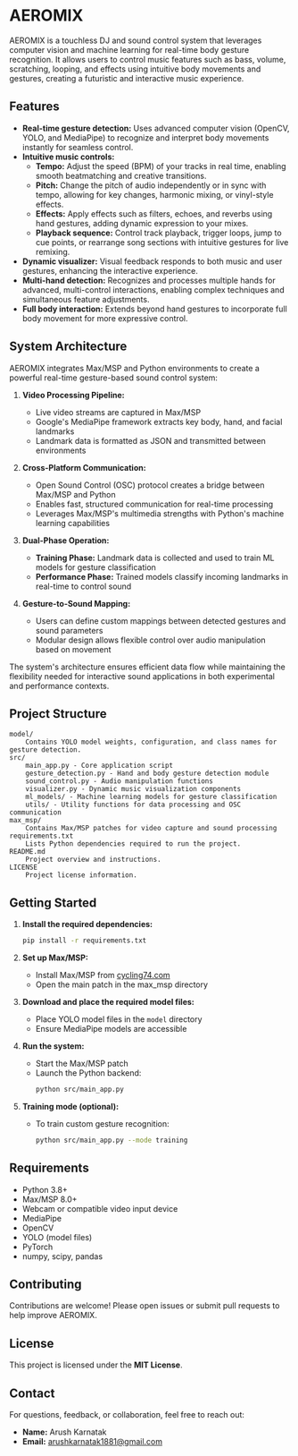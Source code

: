 # AEROMIX

AEROMIX is a touchless DJ and sound control system that leverages computer vision and machine learning for real-time body gesture recognition. It allows users to control music features such as bass, volume, scratching, looping, and effects using intuitive body movements and gestures, creating a futuristic and interactive music experience.

## Features

- **Real-time gesture detection:** Uses advanced computer vision (OpenCV, YOLO, and MediaPipe) to recognize and interpret body movements instantly for seamless control.
- **Intuitive music controls:**
  - **Tempo:** Adjust the speed (BPM) of your tracks in real time, enabling smooth beatmatching and creative transitions.
  - **Pitch:** Change the pitch of audio independently or in sync with tempo, allowing for key changes, harmonic mixing, or vinyl-style effects.
  - **Effects:** Apply effects such as filters, echoes, and reverbs using hand gestures, adding dynamic expression to your mixes.
  - **Playback sequence:** Control track playback, trigger loops, jump to cue points, or rearrange song sections with intuitive gestures for live remixing.
- **Dynamic visualizer:** Visual feedback responds to both music and user gestures, enhancing the interactive experience.
- **Multi-hand detection:** Recognizes and processes multiple hands for advanced, multi-control interactions, enabling complex techniques and simultaneous feature adjustments.
- **Full body interaction:** Extends beyond hand gestures to incorporate full body movement for more expressive control.

## System Architecture

AEROMIX integrates Max/MSP and Python environments to create a powerful real-time gesture-based sound control system:

1. **Video Processing Pipeline:**
   - Live video streams are captured in Max/MSP
   - Google's MediaPipe framework extracts key body, hand, and facial landmarks
   - Landmark data is formatted as JSON and transmitted between environments

2. **Cross-Platform Communication:**
   - Open Sound Control (OSC) protocol creates a bridge between Max/MSP and Python
   - Enables fast, structured communication for real-time processing
   - Leverages Max/MSP's multimedia strengths with Python's machine learning capabilities

3. **Dual-Phase Operation:**
   - **Training Phase:** Landmark data is collected and used to train ML models for gesture classification
   - **Performance Phase:** Trained models classify incoming landmarks in real-time to control sound

4. **Gesture-to-Sound Mapping:**
   - Users can define custom mappings between detected gestures and sound parameters
   - Modular design allows flexible control over audio manipulation based on movement

The system's architecture ensures efficient data flow while maintaining the flexibility needed for interactive sound applications in both experimental and performance contexts.

## Project Structure

```
model/
    Contains YOLO model weights, configuration, and class names for gesture detection.
src/
    main_app.py - Core application script
    gesture_detection.py - Hand and body gesture detection module
    sound_control.py - Audio manipulation functions
    visualizer.py - Dynamic music visualization components
    ml_models/ - Machine learning models for gesture classification
    utils/ - Utility functions for data processing and OSC communication
max_msp/
    Contains Max/MSP patches for video capture and sound processing
requirements.txt
    Lists Python dependencies required to run the project.
README.md
    Project overview and instructions.
LICENSE
    Project license information.
```

## Getting Started

1. **Install the required dependencies:**
   ```bash
   pip install -r requirements.txt
   ```

2. **Set up Max/MSP:**
   - Install Max/MSP from [cycling74.com](https://cycling74.com/)
   - Open the main patch in the max_msp directory

3. **Download and place the required model files:**
   - Place YOLO model files in the `model` directory
   - Ensure MediaPipe models are accessible

4. **Run the system:**
   - Start the Max/MSP patch
   - Launch the Python backend:
     ```bash
     python src/main_app.py
     ```

5. **Training mode (optional):**
   - To train custom gesture recognition:
     ```bash
     python src/main_app.py --mode training
     ```

## Requirements

- Python 3.8+
- Max/MSP 8.0+
- Webcam or compatible video input device
- MediaPipe
- OpenCV
- YOLO (model files)
- PyTorch
- numpy, scipy, pandas

## Contributing

Contributions are welcome! Please open issues or submit pull requests to help improve AEROMIX.

## License

This project is licensed under the **MIT License**.

## Contact

For questions, feedback, or collaboration, feel free to reach out:
- **Name:** Arush Karnatak
- **Email:** [arushkarnatak1881@gmail.com](mailto:arushkarnatak1881@gmail.com)
